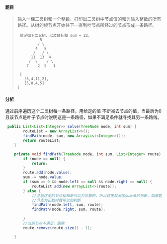 #### 题目

> 输入一棵二叉树和一个整数，打印出二叉树中节点值的和为输入整数的所有路径。从树的根节点开始往下一直到叶节点所经过的节点形成一条路径。
>
>      给定如下二叉树，以及目标和 sum = 22，
>               5
>              / \
>             4   8
>            /   / \
>           11  13  4
>          /  \    / \
>         7    2  5   1
>         
>      [
>        [5,4,11,2],
>        [5,8,4,5]
>     ]
>





#### 分析

通过前序遍历这个二叉树每一条路径，用给定的值 不断减去节点的值，当最后为0且该节点是叶子节点时说明这是一条路径，如果不满足条件就寻找其另一条路线。

```java
 public List<List<Integer>> solve(TreeNode node, int sum) {
        routeList = new ArrayList<>();
        findPath(node, sum, new ArrayList<Integer>());
        return routeList;
    }

    private void findPath(TreeNode node, int sum, List<Integer> route) {
        if (node == null) {
            return;
        }
        route.add(node.value);
        sum -= node.value;
        if (sum == 0 && node.left == null && node.right == null) {
            routeList.add(new ArrayList<>(route));
        } else {
            //注意这里的节点和和是可以为负数的，所以这里就没加sum>0的判断，如果题目说明了
            //节点为正数时就可以加判断
            findPath(node.left, sum, route);
            findPath(node.right, sum, route);
            
        }
        //当前节点不满足，删除
        route.remove(route.size() - 1);

    }
```

